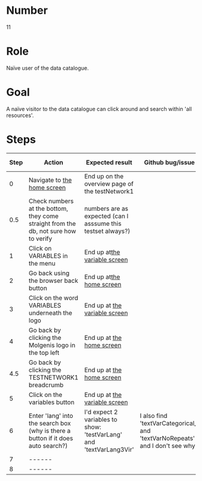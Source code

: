 # Number

11

# Role

Naïve user of the data catalogue.

# Goal

A naïve visitor to the data catalogue can click around and search within 'all resources'.

# Steps

| Step | Action | Expected result | Github bug/issue | Playwright test |
| ---- | ------ | --------------- | ---------------- | --------------- |
| 0 | Navigate to [the home screen](https://data-catalogue-acc.molgeniscloud.org/testCatalogue/ssr-catalogue/testNetwork1) | End up on the overview page of the testNetwork1 | | |
| 0.5 | Check numbers at the bottom, they come straight from the db, not sure how to verify | numbers are as expected (can I asssume this testset always?) | | |
| 1 | Click on VARIABLES in the menu | End up at[the variable screen](https://data-catalogue-acc.molgeniscloud.org/testCatalogue/ssr-catalogue/testNetwork1/variables)| | |
| 2 | Go back using the browser back button| End up at[the home screen](https://data-catalogue-acc.molgeniscloud.org/testCatalogue/ssr-catalogue/testNetwork1) | | |
| 3 | Click on the word VARIABLES underneath the logo | End up at [the variable screen](https://data-catalogue-acc.molgeniscloud.org/testCatalogue/ssr-catalogue/testNetwork1/variables) | | |
| 4 | Go back by clicking the Molgenis logo in the top left | End up at [the home screen](https://data-catalogue-acc.molgeniscloud.org/testCatalogue/ssr-catalogue/testNetwork1) | | |
| 4.5 | Go back by clicking the TESTNETWORK1 breadcrumb | End up at [the home screen](https://data-catalogue-acc.molgeniscloud.org/testCatalogue/ssr-catalogue/testNetwork1) | | |
| 5 | Click on the variables button | End up at [the variable screen](https://data-catalogue-acc.molgeniscloud.org/testCatalogue/ssr-catalogue/testNetwork1/variables) | | |
| 6 | Enter 'lang' into the search box (why is there a button if it does auto search?) | I'd expect 2 variables to show: 'testVarLang' and 'textVarLang3Vir' | I also find 'textVarCategorical\_' and 'textVarNoRepeats' and I don't see why | |
| 7 | ------ | | | |
| 8 | ------ | | | |
